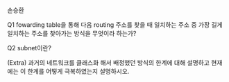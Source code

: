 손승환

Q1 fowarding table을 통해 다음 routing 주소를 찾을 때 일치하는 주소 중 가장 길게 일치하는 주소를 찾아가는 방식을 무엇이라 하는가?



Q2 subnet이란?



(Extra) 과거의 네트워크를 클래스화 해서 배정했던 방식의 한계에 대해 설명하고 현재에는 이 한계를 어떻게 극복하였는지 설명하시오.

